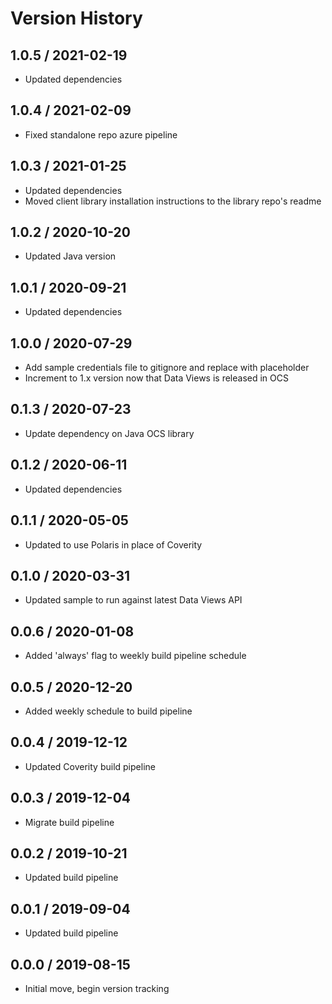 # Version History

## 1.0.5 / 2021-02-19

- Updated dependencies

## 1.0.4 / 2021-02-09

- Fixed standalone repo azure pipeline

## 1.0.3 / 2021-01-25

- Updated dependencies
- Moved client library installation instructions to the library repo's readme

## 1.0.2 / 2020-10-20

- Updated Java version

## 1.0.1 / 2020-09-21

- Updated dependencies

## 1.0.0 / 2020-07-29

- Add sample credentials file to gitignore and replace with placeholder
- Increment to 1.x version now that Data Views is released in OCS

## 0.1.3 / 2020-07-23

- Update dependency on Java OCS library

## 0.1.2 / 2020-06-11

- Updated dependencies

## 0.1.1 / 2020-05-05

- Updated to use Polaris in place of Coverity

## 0.1.0 / 2020-03-31

- Updated sample to run against latest Data Views API

## 0.0.6 / 2020-01-08

- Added 'always' flag to weekly build pipeline schedule

## 0.0.5 / 2020-12-20

- Added weekly schedule to build pipeline

## 0.0.4 / 2019-12-12

- Updated Coverity build pipeline

## 0.0.3 / 2019-12-04

- Migrate build pipeline

## 0.0.2 / 2019-10-21

- Updated build pipeline

## 0.0.1 / 2019-09-04

- Updated build pipeline

## 0.0.0 / 2019-08-15

- Initial move, begin version tracking
